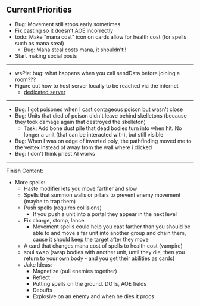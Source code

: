 ## Current Priorities
- Bug: Movement still stops early sometimes
- Fix casting so it doesn't AOE incorrectly
- todo: Make "mana cost" icon on cards allow for health cost (for spells such as mana steal)
    - Bug: Mana steal costs mana, it shouldn't!!
- Start making social posts

---
- wsPie: bug: what happens when you call sendData before joining a room???
- Figure out how to host server locally to be reached via the internet
    - [dedicated server](https://help.steampowered.com/en/faqs/view/6F46-9698-9682-8DB8)
---
- Bug: I got poisoned when I cast contageous poison but wasn't close
- Bug: Units that died of poison didn't leave behind skelletons (because they took damage again that destroyed the skelleton)
    - Task: Add bone dust pile that dead bodies turn into when hit.  No longer a unit (that can be interacted with), but still visible
- Bug: When I was on edge of inverted poly, the pathfinding moved me to the vertex instead of away from the wall where i clicked
- Bug: I don't think priest AI works
---
Finish Content:
- More spells:
    - Haste modifier lets you move farther and slow
    - Spells that summon walls or pillars to prevent enemy movement (maybe to trap them)
    - Push spells (requires collisions)
        - If you push a unit into a portal they appear in the next level
    - Fix charge, stomp, lance
        - Movement spells could help you cast farther than you should be able to and move a far unit into another group and chain them, cause it should keep the target after they move
    - A card that changes mana cost of spells to health cost (vampire)
    - soul swap (swap bodies with another unit, until they die, then you return to your own body - and you get their abilities as cards)
    - Jake Ideas:
        - Magnetize (pull enemies together)
        - Reflect
        - Putting spells on the ground. DOTs, AOE fields
        - Debuffs
        - Explosive on an enemy and when he dies it procs